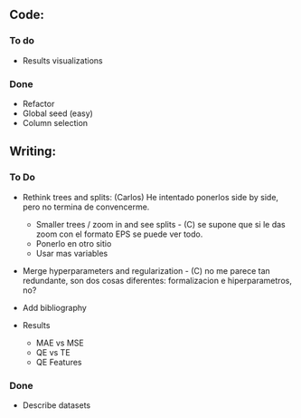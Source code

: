

## Code:
### To do 
 - Results visualizations

### Done 
 - Refactor 
 - Global seed (easy) 
 - Column selection

## Writing:

### To Do 
 - Rethink trees and splits: (Carlos) He intentado ponerlos side by side, pero no termina de convencerme.
    - Smaller trees / zoom in and see splits - (C) se supone que si le das zoom con el formato EPS se puede ver todo.
    - Ponerlo en otro sitio
    - Usar mas variables
   
 - Merge hyperparameters and regularization - (C) no me parece tan redundante, son dos cosas diferentes: formalizacion e hiperparametros, no?
 
 - Add bibliography

 - Results
    - MAE vs MSE
    - QE vs TE
    - QE Features
    
 ### Done 
 - Describe datasets
